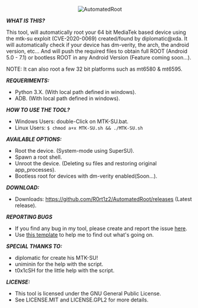 <p align="center">
  <img src="https://github.com/R0rt1z2/AutomatedRoot/blob/master/files/images/banner.PNG?raw=true" alt="AutomatedRoot"/>
</p>

***WHAT IS THIS?***

This tool, will automatically root your 64 bit MediaTek based device using the mtk-su exploit (CVE-2020-0069) created/found by diplomatic@xda.
It will automatically check if your device has dm-verity, the arch, the android version, etc... And will push the required files to obtain full ROOT (Android 5.0 - 7.1) or bootless ROOT in any Android Version (Feature coming soon...).

NOTE: It can also root a few 32 bit platforms such as mt6580 & mt6595.

***REQUERIMENTS:***
* Python 3.X. (With local path defined in windows).
* ADB. (With local path defined in windows).

***HOW TO USE THE TOOL?***
* Windows Users: double-Click on MTK-SU.bat.
* Linux Users: ```$ chmod a+x MTK-SU.sh && ./MTK-SU.sh```

***AVAILABLE OPTIONS:***
* Root the device. (System-mode using SuperSU).
* Spawn a root shell.
* Unroot the device. (Deleting su files and restoring original app_processes).
* Bootless root for devices with dm-verity enabled(Soon...).

***DOWNLOAD:***
* Downloads: https://github.com/R0rt1z2/AutomatedRoot/releases (Latest release).

***REPORTING BUGS***
* If you find any bug in my tool, please create and report the issue [here](https://github.com/R0rt1z2/AutomatedRoot/issues).
* Use [this template](https://github.com/R0rt1z2/AutomatedRoot/blob/master/files/images/bugreport_template.md) to help me to find out what's going on. 

***SPECIAL THANKS TO:***
* diplomatic for create his MTK-SU!
* uniminin for the help with the script.
* t0x1cSH for the little help with the script.

***LICENSE:***
* This tool is licensed under the GNU General Public License.
* See LICENSE.MIT and LICENSE.GPL2 for more details.
